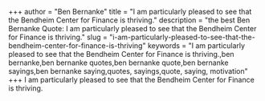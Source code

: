 +++
author = "Ben Bernanke"
title = "I am particularly pleased to see that the Bendheim Center for Finance is thriving."
description = "the best Ben Bernanke Quote: I am particularly pleased to see that the Bendheim Center for Finance is thriving."
slug = "i-am-particularly-pleased-to-see-that-the-bendheim-center-for-finance-is-thriving"
keywords = "I am particularly pleased to see that the Bendheim Center for Finance is thriving.,ben bernanke,ben bernanke quotes,ben bernanke quote,ben bernanke sayings,ben bernanke saying,quotes, sayings,quote, saying, motivation"
+++
I am particularly pleased to see that the Bendheim Center for Finance is thriving.
